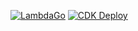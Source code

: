 [![LambdaGo](https://github.com/alexanderfanz/go-htmx-template/actions/workflows/lambdago.yml/badge.svg)](https://github.com/alexanderfanz/go-htmx-template/actions/workflows/lambdago.yml)  [![CDK Deploy](https://github.com/alexanderfanz/go-htmx-template/actions/workflows/cdk.yml/badge.svg)](https://github.com/alexanderfanz/go-htmx-template/actions/workflows/cdk.yml)